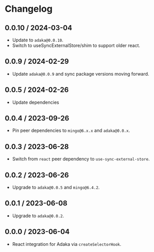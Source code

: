 # Changelog

## 0.0.10 / 2024-03-04
- Update to `adaka@0.0.10`.
- Switch to useSyncExternalStore/shim to support older react.

## 0.0.9 / 2024-02-29
- Update `adaka@0.0.9` and sync package versions moving forward.

## 0.0.5 / 2024-02-26
- Update dependencies

## 0.0.4 / 2023-09-26
- Pin peer dependencies to `mingo@6.x.x` and `adaka@0.0.x`.

## 0.0.3 / 2023-06-28
- Switch from `react` peer dependency to `use-sync-external-store`.

## 0.0.2 / 2023-06-26
- Upgrade to `adaka@0.0.5` and `mingo@6.4.2`.

## 0.0.1 / 2023-06-08
- Upgrade to `adaka@0.0.2`.

## 0.0.0 / 2023-06-04
- React integration for Adaka via `createSelectorHook`.
